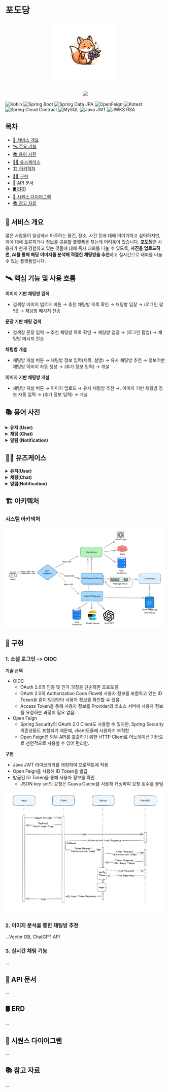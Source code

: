 # 포도당

<p align="center">
    <img src="docs/image/logo.png" width="200px" height="200px" alt="logo" />
</p>

<p align="center">
  <img src = "https://img.shields.io/badge/development-in%20progress-yellow">
</p>

![Kotlin](https://img.shields.io/badge/Kotlin-1.9.21-7F52FF?style=flat&logo=kotlin)
![Spring Boot](https://img.shields.io/badge/Spring_Boot-3.2.1-6DB33F?style=flat&logo=spring-boot)
![Spring Data JPA](https://img.shields.io/badge/Spring_Data_JPA-3.2.1-6DB33F?style=flat&logo=spring)
![OpenFeign](https://img.shields.io/badge/Open_Feign-4.1.0-orange?style=flat)
![Kotest](https://img.shields.io/badge/Kotest-5.6.0-7F52FF?style=flat)
![Spring Cloud Contract](https://img.shields.io/badge/Spring_Cloud_Contract-4.0.1-6DB33F?style=flat&logo=spring)
![MySQL](https://img.shields.io/badge/MySQL-8.0.33-4479A1?style=flat&logo=mysql)
![Java JWT](https://img.shields.io/badge/Java_JWT-4.4.0-000000?style=flat&logo=json-web-tokens)
![JWKS RSA](https://img.shields.io/badge/JWKS_RSA-0.22.1-000000?style=flat&logo=json-web-tokens)

## 목차

- [📝 서비스 개요](#-서비스-개요)
- [🛰️ 주요 기능](#-핵심-기능-및-사용-흐름)
- [📚 용어 사전](#-용어-사전)
- [👨‍💻 유스케이스](#-유즈케이스)
- [🏗️ 아키텍처](#-아키텍처)
- [👷🏻 구현](#-구현)
- [📝 API 문서](#-api-문서)
- [🛢️ ERD](#-erd)
- [📐 시퀀스 다이어그램](#-시퀀스-다이어그램)
- [📚 참고 자료](#-참고-자료)

## 📝 서비스 개요

많은 사람들이 일상에서 마주하는 물건, 장소, 사건 등에 대해 이야기하고 싶어하지만, 이에 대해 토론하거나 정보를 공유할 플랫폼을 찾는데 어려움이 있습니다. **포도당**은
사용자가 현재 경험하고 있는 것들에 대해 즉시 대화를 나눌 수 있도록, **사진을 업로드하면, AI를 통해 해당 이미지를 분석해 적절한 채팅방을 추천**하고 실시간으로 대화를
나눌수 있는 플랫폼입니다.

## 🛰️ 핵심 기능 및 사용 흐름

**이미지 기반 채팅방 검색**

- 검색창 이미지 업로드 버튼 → 추천 채팅방 목록 확인 → 채팅방 입장 → (로그인 팝업) → 채팅방 메시지 전송

**문장 기반 채팅 검색**

- 검색창 문장 입력 → 추천 채팅방 목록 확인 → 채팅방 입장 → (로그인 팝업) → 채팅방 메시지 전송

**채팅방 개설**

- 채팅방 개설 버튼 → 채팅방 정보 입력(제목, 설명) → 유사 채팅방 추천 → 정보기반 채팅방 이미지 자동 생성 → (추가 정보 입력) → 개설

**이미지 기반 채팅방 개설**

- 채팅방 개설 버튼 → 이미지 업로드 → 유사 채팅방 추천 →. 이미지 기반 채팅방 정보 자동 입력 → (추가 정보 입력) → 개설

## 📚 용어 사전

<details>
<summary><b>유저 (User)</b></summary>

| 한글명        | 영문명                  | 용어 설명                   |
|------------|----------------------|-------------------------|
| 게스트        | guest                | 로그인 하지 않은 사용자           |
| 유저         | user                 | 로그인 한 사용자               |
| 이름         | name                 | 유저 이름                   |
| 이메일        | email                | 유저 이메일 주소               |
| 상태메시지      | status message       | 유저 상태 메시지               |
| 가입일        | created at           | 가입일, 날짜 (UTC)           |
| 수정일        | updated at           | 수정일, 날짜 (UTC)           |
| 프로필 이미지    | picture              | 사용자 프로필 이미지             |
| 소셜 로그인 제공자 | provider             | 소셜로그인 제공자(카카오, 구글, …)   |
| 유저 로그인     | user social login    | 사용자 로그인 유스케이스           |
| 유저 가입      | user register        | 사용자 회원 가입 유스케이스         |
| 유저 프로필 조회  | user get profile     | ID 값으로 사용자 프로필 조회 유스케이스 |
| 유저 탈퇴      | user deactivate      | 유저 탈퇴 유스케이스             |
| 탈퇴된 유저 정보  | user info deactivate | 탈퇴된 유저 정보               |

</details>

<details>
<summary><b>채팅 (Chat)</b></summary>

| 한글명           | 영문명                         | 용어 설명               |
|---------------|-----------------------------|---------------------|
| 채빙방 제목        | title                       | 채팅방 제목, 문자열         |
| 채팅방 설명        | description                 | 채팅방 설명, 문자열         |
| 채팅방 이미지 URL   | picture                     | 채팅방 대표 이미지 URL      |
| 채팅 보내기        | chat send message           | 새로운 채팅 전송 유스케이스     |
| 채팅방 입장        | chat join room              | 채팅방 입장 유스케이스        |
| 채팅방 생성        | chat create room            | 채팅방 생성 유스케이스        |
| 채팅방 나가기       | chat leave room             | 채팅방 나가기 유스케이스       |
| 채팅방 삭제        | chat delete room            | 채팅방 삭제 유스케이스        |
| 채팅 메세지        | chat message                | 채팅 메세지              |
| 메시지 내용        | content                     | 채팅 메시지 내용, 문자열      |
| 보낸 시각         | sent at                     | 메시지 보낸 시각, 날짜 (UTC) |
| 채팅 메시지 저장     | chat message save           | 채팅 메시지 저장 유스케이스     |
| 채팅 메시지 전송     | chat message send           | 채팅 메시지 전송 유스케이스     |
| 참여중인 채팅방      | joined chat room            | 유저가 참여중인 채팅방        |
| 채팅방 유저        | chat room users             | 채팅방 유저              |
| 채팅방 유저 목록 조회  | chat room list users        | 채팅방 유저 목록 조회 유스케이스  |
| 채팅방 이미지 기반 검색 | chat room search by image   | 채팅방 이미지 기반 검색 유스케이스 |
| 채팅방 키워드 기반 검색 | chat room search by keyword | 채팅방 키워드 기반 검        |

</details>

<details>
<summary><b>알림 (Notification)</b></summary>

| 한글명         | 영문명               | 용어 설명              |
|-------------|-------------------|--------------------|
| 받는 사람의 아이디  | recipient id      | 알림을 받는 사람의 아이디     |
| 알림 타입       | type              | 알림의 종류             |
| 알림 제목       | title             | 알림의 제목             |
| 알림 내용       | content           | 알림의 내용             |
| 읽음 상태       | is read           | 알림 읽음 상태           |
| 발송 일시       | sent at           | 알림 발송 시각, 날짜 (UTC) |
| 알림 읽음       | notification read | 알림 읽음 유스케이스        |
| 알림 발송 유스케이스 | notification send | 알림 발송 유스케이스        |
| 알림 저장 유스케이스 | notification save | 알림 저장 유스케이스        |

</details>

## 👨‍💻 유즈케이스

<details>
<summary><b>유저(User)</b></summary>

- 게스트는 로그인할 수 있다. (소셜로그인)
- 게스트는 회원가입 할 수 있다.
- 회원은 자신의 정보를 수정할 수 있다.
- 회원은 자신의 정보를 조회할 수 있다.
- 회원은 회원탈퇴할 수 있다.

</details>

<details>
<summary><b>채팅(Chat)</b></summary>

- 게스트, 유저는 키워드를 기반으로 채팅방을 추천받을 수 있다.
- 게스트, 유저는 이미지를 기반으로 채팅방을 추천받을 수 있다.
- 게스트, 유저는 채팅방의 상세 정보를 확인할 수 있다.
- 유저는 채팅방에 입장할 수 있다.
- 유저는 채팅방에 메시지를 전송할 수 있다.
- 유저는 채팅방을 나갈 수 있다.
- 유저는 자신이 참여중인 채팅방의 새로운 메시지에 대한 알림을 받을 수 있다.
- 유저는 자신이 참여중인 채팅방의 새로운 메시지에 대한 알림을 끌 수 있다.
- 유저는 다른 회원의 프로필을 확인할 수 있다.
- 유저는 채팅방을 개설할 수 있다.
- 유저는 이미지 기반으로 채팅방을 개설할 수 있다.
- 채팅방 방장은 채팅방을 삭제할 수 있다.
- 채팅방 방장은 채팅방의 정보를 수정할 수 있다.

</details>

<details>
<summary><b>알림(Notification)</b></summary>

- 회원은 참여중인 채팅방의 새로운 메시지에 대한 알림을 받을 수 있다.
- 회원은 채팅방 알림을 끌 수 있다.
- 회원은 전체 알림을 끌 수 있다.

</details>

## 🏗️ 아키텍처

### 시스템 아키텍처

![img.png](docs/image/system_architecture.png)

## 🚀 구현

### 1. 소셜 로그인 -> OIDC

**기술 선택**

- OIDC
    - OAuth 2.0의 인증 및 인가 과정을 단순화한 프로토콜.
    - OAuth 2.0의 Authorization Code Flow에 사용자 정보를 포함하고 있는 ID Token을 같이 발급받아 사용자 정보를 확인할 수 있음.
    - Access Token을 통해 사용자 정보를 Provider의 리소스 서버에 사용자 정보를 요청하는 과정이 필요 없음.
- Open Feign
    - Spring Security의 OAuth 2.0 Client도 사용할 수 있지만, Spring Security 의존성들도 포함되기 때문에, client모듈에 사용하기
      부적합
    - Open Feign은 외부 API를 호출하기 위한 HTTP Client로 어노테이션 기반으로 선언적으로 사용할 수 있어 편리함.

**구현**

- Java JWT 라이브러리를 래핑하여 프로젝트에 적용
- Open Feign을 사용해 ID Token을 발급
- 발급된 ID Token을 통해 사용자 정보를 확인
    - JSON key set의 요청은 Guava Cache를 사용해 캐싱하여 요청 횟수를 줄임

![oidc flow](docs/image/oidc_flow.png)

### 2. 이미지 분석을 통한 채팅방 추천

...Vector DB, ChatGPT API

### 3. 실시간 채팅 기능

...

## 📝 API 문서

...

## 🛢️ ERD

...

## 📐 시퀀스 다이어그램

...

## 📚 참고 자료

...
